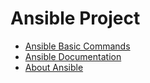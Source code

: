 # Ansible Project
- [Ansible Basic Commands](https://github.com/hugoledra/Help-and-Manuals/blob/master/Ansible%20Comandos%20Basicos.txt)
- [Ansible Documentation](https://docs.ansible.com/)
- [About Ansible](https://docs.ansible.com/ansible/latest/index.html)
